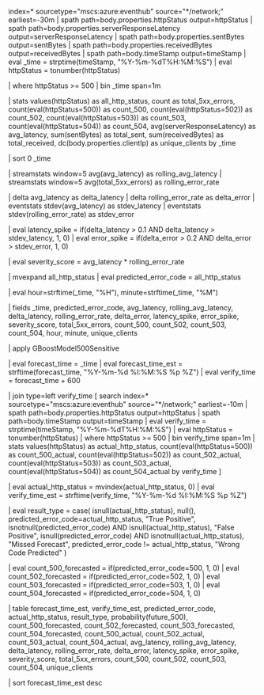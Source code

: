 index=* sourcetype="mscs:azure:eventhub" source="*/network;" earliest=-30m
| spath path=body.properties.httpStatus output=httpStatus
| spath path=body.properties.serverResponseLatency output=serverResponseLatency
| spath path=body.properties.sentBytes output=sentBytes
| spath path=body.properties.receivedBytes output=receivedBytes
| spath path=body.timeStamp output=timeStamp
| eval _time = strptime(timeStamp, "%Y-%m-%dT%H:%M:%S")
| eval httpStatus = tonumber(httpStatus)

| where httpStatus >= 500
| bin _time span=1m

| stats 
    values(httpStatus) as all_http_status,
    count as total_5xx_errors,
    count(eval(httpStatus=500)) as count_500,
    count(eval(httpStatus=502)) as count_502,
    count(eval(httpStatus=503)) as count_503,
    count(eval(httpStatus=504)) as count_504,
    avg(serverResponseLatency) as avg_latency,
    sum(sentBytes) as total_sent,
    sum(receivedBytes) as total_received,
    dc(body.properties.clientIp) as unique_clients
  by _time

| sort 0 _time

| streamstats window=5 avg(avg_latency) as rolling_avg_latency
| streamstats window=5 avg(total_5xx_errors) as rolling_error_rate

| delta avg_latency as delta_latency
| delta rolling_error_rate as delta_error
| eventstats stdev(avg_latency) as stdev_latency
| eventstats stdev(rolling_error_rate) as stdev_error

| eval latency_spike = if(delta_latency > 0.1 AND delta_latency > stdev_latency, 1, 0)
| eval error_spike = if(delta_error > 0.2 AND delta_error > stdev_error, 1, 0)

| eval severity_score = avg_latency * rolling_error_rate

| mvexpand all_http_status
| eval predicted_error_code = all_http_status

| eval hour=strftime(_time, "%H"), minute=strftime(_time, "%M")

| fields _time, predicted_error_code, avg_latency, rolling_avg_latency, delta_latency, rolling_error_rate, delta_error, latency_spike, error_spike, severity_score, total_5xx_errors, count_500, count_502, count_503, count_504, hour, minute, unique_clients

| apply GBoostModel500Sensitive

| eval forecast_time = _time
| eval forecast_time_est = strftime(forecast_time, "%Y-%m-%d %I:%M:%S %p %Z")
| eval verify_time = forecast_time + 600

| join type=left verify_time
    [ search index=* sourcetype="mscs:azure:eventhub" source="*/network;" earliest=-10m
      | spath path=body.properties.httpStatus output=httpStatus
      | spath path=body.timeStamp output=timeStamp
      | eval verify_time = strptime(timeStamp, "%Y-%m-%dT%H:%M:%S")
      | eval httpStatus = tonumber(httpStatus)
      | where httpStatus >= 500
      | bin verify_time span=1m
      | stats 
          values(httpStatus) as actual_http_status,
          count(eval(httpStatus=500)) as count_500_actual,
          count(eval(httpStatus=502)) as count_502_actual,
          count(eval(httpStatus=503)) as count_503_actual,
          count(eval(httpStatus=504)) as count_504_actual
      by verify_time
    ]

| eval actual_http_status = mvindex(actual_http_status, 0)
| eval verify_time_est = strftime(verify_time, "%Y-%m-%d %I:%M:%S %p %Z")

| eval result_type = case(
    isnull(actual_http_status), null(),
    predicted_error_code=actual_http_status, "True Positive",
    isnotnull(predicted_error_code) AND isnull(actual_http_status), "False Positive",
    isnull(predicted_error_code) AND isnotnull(actual_http_status), "Missed Forecast",
    predicted_error_code != actual_http_status, "Wrong Code Predicted"
)

| eval count_500_forecasted = if(predicted_error_code=500, 1, 0)
| eval count_502_forecasted = if(predicted_error_code=502, 1, 0)
| eval count_503_forecasted = if(predicted_error_code=503, 1, 0)
| eval count_504_forecasted = if(predicted_error_code=504, 1, 0)

| table forecast_time_est, verify_time_est, predicted_error_code, actual_http_status, result_type, probability(future_500),
        count_500_forecasted, count_502_forecasted, count_503_forecasted, count_504_forecasted,
        count_500_actual, count_502_actual, count_503_actual, count_504_actual,
        avg_latency, rolling_avg_latency, delta_latency, rolling_error_rate, delta_error, latency_spike, error_spike, severity_score, total_5xx_errors, count_500, count_502, count_503, count_504, unique_clients

| sort forecast_time_est desc
